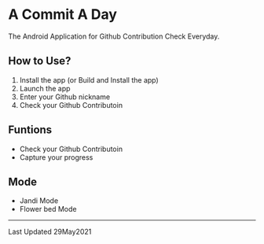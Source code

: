 # A Commit A Day

The Android Application for Github Contribution Check Everyday.

## How to Use?
1. Install the app (or Build and Install the app)
2. Launch the app
3. Enter your Github nickname
4. Check your Github Contributoin

## Funtions
* Check your Github Contributoin
* Capture your progress

## Mode
* Jandi Mode
* Flower bed Mode


---
Last Updated 29May2021
